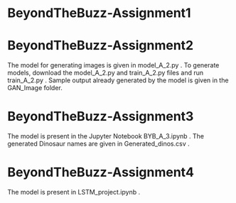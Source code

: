 # BeyondTheBuzz-Assignment1

# BeyondTheBuzz-Assignment2
The model for generating images is given in model_A_2.py . To generate models, download the model_A_2.py and train_A_2.py files and run train_A_2.py . Sample output already generated by the model is given in the GAN_Image folder.

# BeyondTheBuzz-Assignment3
The model is present in the Jupyter Notebook BYB_A_3.ipynb . The generated Dinosaur names are given in Generated_dinos.csv .
# BeyondTheBuzz-Assignment4
The model is present in LSTM_project.ipynb .
